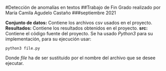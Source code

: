 #Detección de anomalías en textos
##Trabajo de Fin Grado realizado por María Camila Agudelo Castaño
###septiembre 2021

**Conjunto de datos:** Contiene los archivos csv usados en el proyecto.
**Resultados:** Contiene los resultados obtenidos en el proyecto.
**src:** Contiene el código fuente del proyecto. Se ha usado _Python3_ para su implementación, para su ejecución usar:
```
python3 file.py
```
Donde _file_ ha de ser sustituido por el nombre del archivo que se desee ejecutar.
